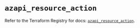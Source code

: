 # `azapi_resource_action`

Refer to the Terraform Registry for docs: [`azapi_resource_action`](https://registry.terraform.io/providers/azure/azapi/2.2.0/docs/resources/resource_action).

